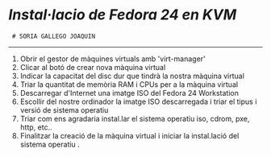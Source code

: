 
 # ***Instal·lacio de Fedora 24 en KVM***

     # SORIA GALLEGO JOAQUIN

***

  1. Obrir el gestor de màquines virtuals amb 'virt-manager'
  2. Clicar al botó de crear nova màquina virtual
  3. Indicar la capacitat del disc dur que tindrà la nostra màquina virtual
  4. Triar la quantitat de memòria RAM i CPUs per a la màquina virtual
  5. Descarregar d'Internet una imatge ISO del Fedora 24 Workstation
  6. Escollir del nostre ordinador la imatge ISO descarregada i triar el tipus i versió de sistema operatiu
  7. Triar com ens agradaria instal.lar el sistema operatiu iso, cdrom, pxe, http, etc..  
  8. Finalitzar la creació de la màquina virtual i iniciar la instal.lació del sistema operatiu
.

